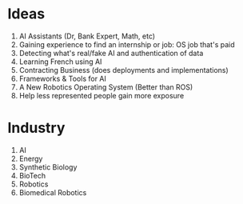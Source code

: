 # Ideas
1. AI Assistants (Dr, Bank Expert, Math, etc)
2. Gaining experience to find an internship or job: OS job that's paid
3. Detecting what's real/fake AI and authentication of data
4. Learning French using AI
5. Contracting Business (does deployments and implementations)
6. Frameworks & Tools for AI 
7. A New Robotics Operating System (Better than ROS)
8. Help less represented people gain more exposure

# Industry
1. AI
2. Energy
3. Synthetic Biology
4. BioTech
5. Robotics
6. Biomedical Robotics

